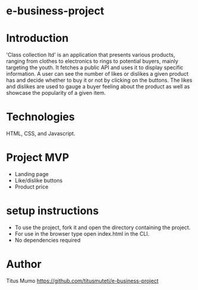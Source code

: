 # e-business-project
# Introduction 
'Class collection ltd' is an application that presents various products, ranging from clothes to electronics to rings to potential buyers, mainly targeting the youth. It fetches a public API and uses it to display specific information. A user can see the number of likes or dislikes a given product has and decide whether to buy it or not by clicking on the buttons. The likes and dislikes are used to gauge a buyer feeling about the product as well as showcase the popularity of a given item.

# Technologies 
HTML, CSS, and Javascript.

# Project MVP
- Landing page
- Like/dislike buttons
- Product price

# setup instructions
- To use the project, fork it and open the directory containing the project.
- For use in the browser type open index.html in the CLI.
- No dependencies required


# Author 
Titus Mumo 
https://github.com/titusmuteti/e-business-project

